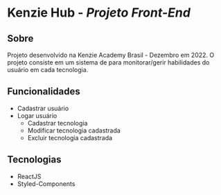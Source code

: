 # Kenzie Hub - _Projeto Front-End_

## Sobre
Projeto desenvolvido na Kenzie Academy Brasil - Dezembro em 2022.
O projeto consiste em um sistema de para monitorar/gerir habilidades do usuário em cada tecnologia.

## Funcionalidades
- Cadastrar usuário
- Logar usuário
    -  Cadastrar tecnologia
    -  Modificar tecnologia cadastrada
    -  Excluir tecnologia cadastrada

## Tecnologias
- ReactJS
- Styled-Components
